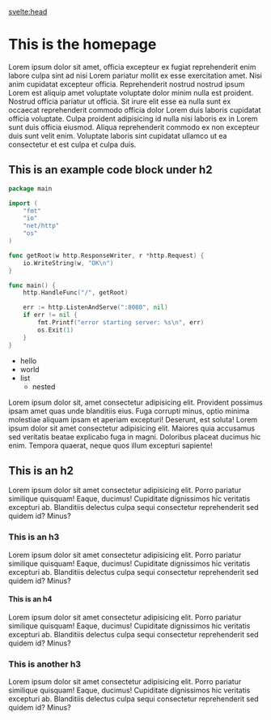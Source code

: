 <svelte:head>

  <title>Home</title>
  <meta name="description" content="Svelte demo app" />
</svelte:head>

# This is the homepage

Lorem ipsum dolor sit amet, officia excepteur ex fugiat reprehenderit enim labore culpa sint ad nisi Lorem pariatur mollit ex esse exercitation amet. Nisi anim cupidatat excepteur officia. Reprehenderit nostrud nostrud ipsum Lorem est aliquip amet voluptate voluptate dolor minim nulla est proident. Nostrud officia pariatur ut officia. Sit irure elit esse ea nulla sunt ex occaecat reprehenderit commodo officia dolor Lorem duis laboris cupidatat officia voluptate. Culpa proident adipisicing id nulla nisi laboris ex in Lorem sunt duis officia eiusmod. Aliqua reprehenderit commodo ex non excepteur duis sunt velit enim. Voluptate laboris sint cupidatat ullamco ut ea consectetur et est culpa et culpa duis.

## This is an example code block under h2

```go
package main

import (
	"fmt"
	"io"
	"net/http"
	"os"
)

func getRoot(w http.ResponseWriter, r *http.Request) {
	io.WriteString(w, "OK\n")
}

func main() {
	http.HandleFunc("/", getRoot)

	err := http.ListenAndServe(":8080", nil)
	if err != nil {
		fmt.Printf("error starting server: %s\n", err)
		os.Exit(1)
	}
}
```

- hello
- world
- list
  - nested

Lorem ipsum dolor sit, amet consectetur adipisicing elit. Provident possimus
ipsam amet quas unde blanditiis eius. Fuga corrupti minus, optio minima
molestiae aliquam ipsam et aperiam excepturi! Deserunt, est soluta! Lorem
ipsum dolor sit amet consectetur adipisicing elit. Maiores quia accusamus sed
veritatis beatae explicabo fuga in magni. Doloribus placeat ducimus hic enim.
Tempora quaerat, neque quos illum excepturi sapiente!

## This is an h2

Lorem ipsum dolor sit amet consectetur adipisicing elit. Porro pariatur
similique quisquam! Eaque, ducimus! Cupiditate dignissimos hic veritatis
excepturi ab. Blanditiis delectus culpa sequi consectetur reprehenderit sed
quidem id? Minus?

### This is an h3

Lorem ipsum dolor sit amet consectetur adipisicing elit. Porro pariatur
similique quisquam! Eaque, ducimus! Cupiditate dignissimos hic veritatis
excepturi ab. Blanditiis delectus culpa sequi consectetur reprehenderit sed
quidem id? Minus?

#### This is an h4

Lorem ipsum dolor sit amet consectetur adipisicing elit. Porro pariatur
similique quisquam! Eaque, ducimus! Cupiditate dignissimos hic veritatis
excepturi ab. Blanditiis delectus culpa sequi consectetur reprehenderit sed
quidem id? Minus?

### This is another h3

Lorem ipsum dolor sit amet consectetur adipisicing elit. Porro pariatur
similique quisquam! Eaque, ducimus! Cupiditate dignissimos hic veritatis
excepturi ab. Blanditiis delectus culpa sequi consectetur reprehenderit sed
quidem id? Minus?
